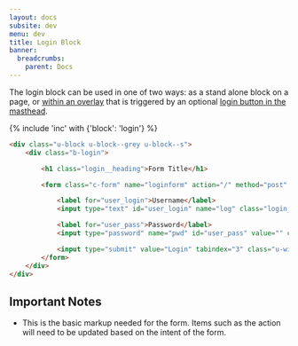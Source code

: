 ```yaml
---
layout: docs
subsite: dev
menu: dev
title: Login Block
banner:
  breadcrumbs:
    parent: Docs
---
```

The login block can be used in one of two ways: as a stand alone block on a page, or [within an overlay]({{site.url}}dev/layouts/overlay/) that is triggered by an optional [login button in the masthead]({{site.url}}dev/blocks/header/masthead#masthead-with-login-button).

{% include 'inc' with {'block': 'login'} %}

```html
<div class="u-block u-block--grey u-block--s">
	<div class="b-login">

		<h1 class="login__heading">Form Title</h1>

		<form class="c-form" name="loginform" action="/" method="post" accept-charset="UTF-8">

			<label for="user_login">Username</label>
			<input type="text" id="user_login" name="log" class="login__field" value="" tabindex="1" autocapitalize="off" autocorrect="off" autofocus="autofocus" aria-required="true">

			<label for="user_pass">Password</label>
			<input type="password" name="pwd" id="user_pass" value="" class="form-control form-control input-block" tabindex="2" aria-required="true">

			<input type="submit" value="Login" tabindex="3" class="u-width-full">
		</form>
	</div>
</div>
```

## Important Notes

- This is the basic markup needed for the form. Items such as the action will need to be updated based on the intent of the form.
